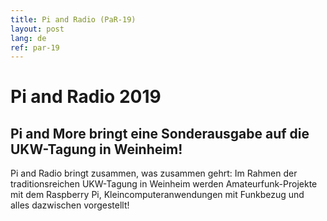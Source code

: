 ```yaml
---
title: Pi and Radio (PaR-19)
layout: post
lang: de
ref: par-19
---
```


# Pi and Radio 2019

## Pi and More bringt eine Sonderausgabe auf die UKW-Tagung in Weinheim!

Pi and Radio bringt zusammen, was zusammen gehrt: Im Rahmen der traditionsreichen UKW-Tagung in Weinheim werden Amateurfunk-Projekte mit dem Raspberry Pi, Kleincomputeranwendungen mit Funkbezug und alles dazwischen vorgestellt!


